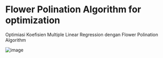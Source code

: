 # Flower Polination Algorithm for optimization
Optimiasi Koefisien Multiple Linear Regression dengan Flower Polination Algorithm

![image](https://user-images.githubusercontent.com/39853838/73133695-f3d2bf80-405e-11ea-9acc-191e090d9404.png)
